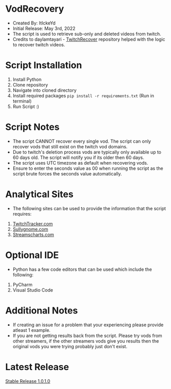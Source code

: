 # VodRecovery
* Created By: ItIckeYd
* Initial Release: May 3rd, 2022
* The script is used to retrieve sub-only and deleted videos from twitch.
* Credits to daylamtayari - [TwitchRecover](https://github.com/TwitchRecover/TwitchRecover) repository helped with the logic to recover twitch videos.

# Script Installation
1. Install Python
2. Clone repository
3. Navigate into cloned directory
4. Install required packages ``` pip install -r requirements.txt ``` (Run in terminal)
5. Run Script :)

# Script Notes
* The script CANNOT recover every single vod. The script can only recover vods that still exist on the twitch vod domains.
* Due to twitch's deletion process vods are typically only available up to 60 days old. The script will notify you if its older then 60 days.
* The script uses UTC timezone as default when recovering vods.
* Ensure to enter the seconds value as 00 when running the script as the script brute forces the seconds value automatically.

# Analytical Sites
* The following sites can be used to provide the information that the script requires:
1. [TwitchTracker.com](https://twitchtracker.com/)
2. [Sullygnome.com](https://sullygnome.com/)
3. [Streamscharts.com](https://streamscharts.com/)

# Optional IDE
* Python has a few code editors that can be used which include the following:
1. PyCharm
2. Visual Studio Code

# Additional Notes
* If creating an issue for a problem that your experiencing please provide atleast 1 example.
* If you are not getting results back from the script. Please try vods from other streamers, if the other streamers vods give you results then the original vods you were trying probably just don't exist. 


# Latest Release
[Stable Release 1.0.1.0](https://github.com/ItIckeYd/VodRecovery/releases/tag/1.0.1.0)

